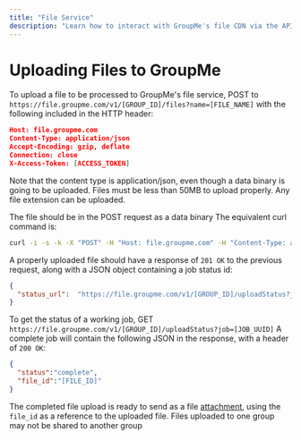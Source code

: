 ```yaml
---
title: "File Service"
description: "Learn how to interact with GroupMe's file CDN via the API."
---
```


# Uploading Files to GroupMe
To upload a file to be processed to GroupMe's file service, POST to `https://file.groupme.com/v1/[GROUP_ID]/files?name=[FILE_NAME]` with the  following included in the HTTP header:

```json linenums="1"
Host: file.groupme.com
Content-Type: application/json
Accept-Encoding: gzip, deflate
Connection: close
X-Access-Token: [ACCESS_TOKEN]
```

Note that the content type is application/json, even though a data binary is going to be uploaded. Files must be less than 50MB to upload properly. Any file extension can be uploaded.

The file should be in the POST request as a data binary
The equivalent curl command is: 

```bash linenums="1"
curl -i -s -k -X "POST" -H "Host: file.groupme.com" -H "Content-Type: application/json" -H "X-Access-Token: [ACCESS_TOKEN]" -H "Accept-Encoding: gzip, deflate" -H "Connection: close" --data-binary @[FILE_NAME] https://file.groupme.com/v1/[GROUP_ID]/files?name=[FILE_NAME]
```

A properly uploaded file should have a response of `201 OK` to the previous request, along with a JSON object containing a job status id:
```json linenums="1"
{
  "status_url":  "https://file.groupme.com/v1/[GROUP_ID]/uploadStatus?job=[JOB_UUID]"
}
```

To get the status of a working job, GET `https://file.groupme.com/v1/[GROUP_ID]/uploadStatus?job=[JOB_UUID]`
A complete job will contain the following JSON in the response, with a header of `200 OK`:
```json linenums="1"
{
  "status":"complete",
  "file_id":"[FILE_ID]"
}
```

The completed file upload is ready to send as a file [attachment](../common/attachments.md), using the `file_id` as a reference to the uploaded file. Files uploaded to one group may not be shared to another group
